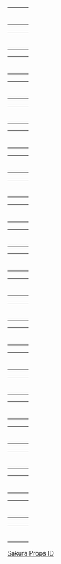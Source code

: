 <table>
  <tbody><tr>
    <td><div class="separator" style="clear: both;"><a href="https://www.vededo.com/embed/relic-runway.html" style="display: block; padding: 1em 0px; text-align: center;"><img alt="" border="0" data-original-height="200" data-original-width="200" src="https://blogger.googleusercontent.com/img/b/R29vZ2xl/AVvXsEiRmHwLtSHt-UpgfxfPcfEGIYSnd6HN7JHEkphQtNeXtClKiza5C4a-RCG2eU-ZHryEZ9HEq7p1BuOJ93mBit_XacOU3AuauG1p3bidP09sv2pD03wYLf16nJAq0j58QEp9csbnsaOBxBozWe4-VyAdrBgnFgIPz5lLn1lf3UocDeAd0XQq9GIJUJXadQ/s1600/62.png" /></a></div></td>
    <td><div class="separator" style="clear: both;"><a href="https://www.vededo.com/embed/fruit-slasher.htm" style="display: block; padding: 1em 0px; text-align: center;"><img alt="" border="0" data-original-height="200" data-original-width="200" src="https://blogger.googleusercontent.com/img/b/R29vZ2xl/AVvXsEgRc5Wfa8LlIcEjLPaIsdjoumZsmSLcfQmvcV78cL04eZr0Vx3nBT98ca5i00tVd0rxYICvEkLJHS0gAQ5v_B4TyYa3_-yrUsAF_fHxXS-59I2wJDh1x_A2-fg1A7AZjzqNvbHzByEqCbgd1xtKmGMigOEZQny0IcJWdKdCWgtmZQxXZeNJ5S2gbmNcQA/s1600/61.png" /></a></div></td>
    <td><div class="separator" style="clear: both;"><a href="https://www.vededo.com/embed/top-shootout-the-pirate-ship.html" style="display: block; padding: 1em 0px; text-align: center;"><img alt="" border="0" data-original-height="200" data-original-width="200" src="https://blogger.googleusercontent.com/img/b/R29vZ2xl/AVvXsEhdOcmeBSkXc5xxacCfGRSyBvAdMSRme6H08Tn62iOlJK6K9ClKVynz2XtmgVgBeJJU57PScNUFNVmtvZ3bi2DUJLqY3pr_zPuCub4_GooY8JGMITj2axt1bkU8azS7qdiLi3eABcasLcUbPxuKI795htrNtllpL8GLBJ0fRzfb2jqdxlgiEJibLHoGhg/s1600/63.png" /></a></div></td>
    </tr>
  </tbody></table>
<table>
  <tbody><tr>
    <td><div class="separator" style="clear: both;"><a href="https://www.vededo.com/embed/yummy-taco-1915792.html" style="display: block; padding: 1em 0px; text-align: center;"><img alt="" border="0" data-original-height="200" data-original-width="200" src="https://blogger.googleusercontent.com/img/b/R29vZ2xl/AVvXsEj-d6UzoxV32cc2NuVCtYgvg1NZciO28C9jqxYKMjSu1EQe46x_dA9cyvYR0fwPpEGyTznlgTskprRkPU-hSFVCExPqIy2uk65oCcz3ew_qbthLuESbYPTPcCGZAtZDfR927KsBmY3rntyK8yJmbN1qVCgAlGozUYGsgtLcvGgdulHpS8jfgTASp9VZYw/s1600/69.png" /></a></div></td>
    <td><div class="separator" style="clear: both;"><a href="https://www.vededo.com/embed/pizza-realife-cooking.html" style="display: block; padding: 1em 0px; text-align: center;"><img alt="" border="0" data-original-height="200" data-original-width="200" src="https://blogger.googleusercontent.com/img/b/R29vZ2xl/AVvXsEibRKVCL8cq1jWjH6JrY03HzhjZ0E9N5JMnhhopa8hODnC4i5e_8dP9S2IRgBFD739SpHjElxGFJ-Dbr1P0itsOR8Kx11F1d00Mqs1FavjyFQKyyk67ovDnzT5e64NJlCena0hw2e7wJWqzqJTrlM1uUzJSeFGgOLsaHOFozc-hUI8SmgxT7licLSA6mw/s1600/59.png" /></a></div></td>
    <td><div class="separator" style="clear: both;"><a href="https://www.vededo.com/embed/princess-first-college-party.html" style="display: block; padding: 1em 0px; text-align: center;"><img alt="" border="0" data-original-height="200" data-original-width="200" src="https://blogger.googleusercontent.com/img/b/R29vZ2xl/AVvXsEhmmvBl2Z9cLKmVBaaGdQHylughhoSaCAFqpP4l61Y4aH1hwz1PBLjicMZAQrAP62upP0salq59IuGlnq1GbRTKQYNikuDseEoy55UZqHSx0nZ-JjRVPut0XI34Tb1DaWLGwnNkGXEE_4RyaOtLCTys57iShG0CHPn-UKOdS_xJKlkANMbnIJ2iwIzfbQ/s1600/60.png" /></a></div></td>
    </tr>
  </tbody></table>
<table>
  <tbody><tr>
    <td><div class="separator" style="clear: both;"><a href="https://www.vededo.com/embed/yeti-sensation-1368247.html" style="display: block; padding: 1em 0px; text-align: center;"><img alt="" border="0" data-original-height="200" data-original-width="200" src="https://blogger.googleusercontent.com/img/b/R29vZ2xl/AVvXsEh5oyt9Sp4kRLIzdj8F5xq-RvLEtPHQ3e4SGqD9cQ9s-j35miZksGcxK91bOEcqPeymEB5t3yJNk4A-wSdJErasc3tEBbGIRYXEH6-iSMjd-htFPP8Qs_jfnm2X35rSvgJFEN9e2Gr8CJWpE_qd34Miubo0GkEDjukLMdHGe77rji9tHjYoeRteVPZkaQ/s1600/58.png" /></a></div></td>
    <td><div class="separator" style="clear: both;"><a href="https://www.vededo.com/embed/om-nom-run.html" style="display: block; padding: 1em 0px; text-align: center;"><img alt="" border="0" data-original-height="200" data-original-width="200" src="https://blogger.googleusercontent.com/img/b/R29vZ2xl/AVvXsEjIAiZuQyFNGbQ_4yTCz4JPfMfB2hYcb7F-LL8CKL57qfcHSMfGQebauWENPjS0oH_EawdhM7RYsz504-1Hl8OyYKHTf9T_j_sxHEYMQGw1EqrrE9ynU7huJE5CN9IQWR9dbzO4sutYsXfiwhY9nv0WlRK_ZllQtEmBzclzyGAYaXGHEthkeVkOhnJUWw/s1600/68%281%29.png" /></a></div></td>
    <td><div class="separator" style="clear: both;"><a href="https://www.vededo.com/embed/nugget-seeker-adventure.html" style="display: block; padding: 1em 0px; text-align: center;"><img alt="" border="0" data-original-height="200" data-original-width="200" src="https://blogger.googleusercontent.com/img/b/R29vZ2xl/AVvXsEjUwlnNd4M7QfUsmPq8NKDuajDXcKiq8hrLmCB_JG2WNZmEOBRzNgSx6c1-mazgjrlDi2gFCrJoGiadAtALOnxcsQFhRkm5u7o72vNtFXmntgyu8HrkmtzItwXkoV4r0TVVUmeFWc6hGtVU7yhupSdOHiTIIF-nO15R5wzxI1oJ5jG2obo8lL6bRTCo4A/s1600/57.png" /></a></div></td>
    </tr>
  </tbody></table>
<table>
  <tbody><tr>
    <td><div class="separator" style="clear: both;"><a href="https://www.vededo.com/embed/smiles.html" style="display: block; padding: 1em 0px; text-align: center;"><img alt="" border="0" data-original-height="200" data-original-width="200" src="https://blogger.googleusercontent.com/img/b/R29vZ2xl/AVvXsEgHSz2rasZWjdoMJaEN5yn21U1jlQRrIgpCnx3cPKt7EkXyd8z53F5k0aQzCtCXp6B63R3f0Fe245i5bus5SufN-d9rjYX6I9gMiLgk7XiqmF9TNzGHWIwSunIMlwKK7gJUY_N2h504oxTNBxTby9SZHwLTeq1UC44wR4PgJtB6fS9QWORwbGW4ut64VA/s1600/55.png" /></a></div></td>
    <td><div class="separator" style="clear: both;"><a href="https://www.vededo.com/embed/spooky-places.html" style="display: block; padding: 1em 0px; text-align: center;"><img alt="" border="0" data-original-height="200" data-original-width="200" src="https://blogger.googleusercontent.com/img/b/R29vZ2xl/AVvXsEgludKKSqBlqVApDJ1rxUU-lW0zT3Q5mmsgOwahzoey6AnJV2PF25TMV9qe-RPLrLorv1H2n4xat0_NT82dVR4re6Fnx1McsbZ0qkCAqNDCfNHpB6EhMb7EVeoGtU6lZSCd3LT0WMy1RRgHkO7f7iyxKJotINsmEkDOJDk1KvdlmJ9RgrvLcAHGUy9E8A/s1600/56.png" /></a></div></td>
    <td><div class="separator" style="clear: both;"><a href="https://www.vededo.com/embed/cyborg-slayer.html" style="display: block; padding: 1em 0px; text-align: center;"><img alt="" border="0" data-original-height="200" data-original-width="200" src="https://blogger.googleusercontent.com/img/b/R29vZ2xl/AVvXsEj3iSfjXzNkImZt4In6R0shVk5nJqrXrYQqgdt7fdzJdiDe3IZVxURDLYtp9SM2XETgZTZueH_3IITdPbSyqw52E707A0aB7g-pZLp5rWDfhb9q9z2CwPcvECuMfhWntHu0xTtjFq8VisyfjMExzG1jBk_V69VC3x8vg7ZGHOv12Kz8sca5VCI8kcfkCQ/s1600/54.png" /></a></div></td>
    </tr>
  </tbody></table>
<table>
  <tbody><tr>
    <td><div class="separator" style="clear: both;"><a href="https://www.vededo.com/embed/school-boy-warrior.html" style="display: block; padding: 1em 0px; text-align: center;"><img alt="" border="0" data-original-height="200" data-original-width="200" src="https://blogger.googleusercontent.com/img/b/R29vZ2xl/AVvXsEgtVx62t-xzwKGoZyooJBKJe_YjtzDJD2Qe4k4ctQq9CdrY-7N86bZScGaNpBewKj_SffArej3h8lHxl_UeulhCJc-8BBzwt_yTLkS9jL1-SCiWscTifA6uASWi4s3KVwEdt6suCE_72Solzf3c4wDWFoIXh8LqwG9-oMHESaeIHlpWlE1tx_vEd3kO-g/s1600/53.png" /></a></div></td>
    <td><div class="separator" style="clear: both;"><a href="https://www.vededo.com/embed/jumper-frog.html" style="display: block; padding: 1em 0px; text-align: center;"><img alt="" border="0" data-original-height="200" data-original-width="200" src="https://1.bp.blogspot.com/-TukvM2tMJ-k/Y2hS0P5X7ZI/AAAAAAAAAUA/Kj_m2WwcsHQsxF-Hz3nqMOiPKUs40ZJBQCNcBGAsYHQ/s0/50.png" /></a></div></td>
    <td><div class="separator" style="clear: both;"><a href="https://www.vededo.com/embed/ufo-run.html" style="display: block; padding: 1em 0px; text-align: center;"><img alt="" border="0" data-original-height="200" data-original-width="200" src="https://blogger.googleusercontent.com/img/b/R29vZ2xl/AVvXsEhJh3I_ITXViBvt-0vujOI33xs-Egnw6XJhSsLzJCjMkHQKgxXyqK8ceVV_PnYUGB5wlD-brLHkpam_CGJ-t3p_OGB_R_hO5QY1_cbeWU-MoY9Ki5efABx-X4aiOrUJpytFMYqrPuQB4pGzFmHGI0Hp8YF6EYc_IkAx7dm0uWFCoZZ0eoqjxo8n1IKSaA/s1600/52.png" /></a></div></td>
    </tr>
  </tbody></table>
<table>
  <tbody><tr>
    <td><div class="separator" style="clear: both;"><a href="https://www.vededo.com/embed/slice-rush.html" style="display: block; padding: 1em 0px; text-align: center;"><img alt="" border="0" data-original-height="200" data-original-width="200" src="https://blogger.googleusercontent.com/img/b/R29vZ2xl/AVvXsEjLwFR01JaPIljYr2N1MdVUOO64dixNE7z-GNWJU7bLuoHlDWi-o5WYxdwYAmRd89p7__8W930Zn4uR56Ofdp6kxx8ejf7phtWmhrMHBIwgK6sLB7p6kdSG-SM1Ljp-9G35pKCWsryGYe5ZBE7Lvn9oxCN9CC7oNuySmhI4WkpZhavrmgiTpDaXZNfl4g/s1600/49.png" /></a></div></td>
    <td><div class="separator" style="clear: both;"><a href="https://www.vededo.com/embed/princess-goldblade-and-the-dangerous-waters.html" style="display: block; padding: 1em 0px; text-align: center;"><img alt="" border="0" data-original-height="200" data-original-width="200" src="https://blogger.googleusercontent.com/img/b/R29vZ2xl/AVvXsEjJotu5GhSUaEC1IS9dYsBMOPU4F_3ErQ_5YpCsC6e6tr0175dX_x3dCtAh4uJEZDvsTrD4pwEy_KMkNhrR4sEhvxH04rVy1uWkJS21XrGuaSBn1Pv8b-M34TMF6PzXvLgQtVWpRMX0KwXLLfgpt7l3vpLNvzt_6lawL1ZSVwYAeLJttBcvu3tj9xB2pg/s1600/51.png" /></a></div></td>
    <td><div class="separator" style="clear: both;"><a href="https://www.vededo.com/embed/jump-up.html" style="display: block; padding: 1em 0px; text-align: center;"><img alt="" border="0" data-original-height="200" data-original-width="200" src="https://blogger.googleusercontent.com/img/b/R29vZ2xl/AVvXsEgMxxgfEqBHe3YPF4OTq02NhAKR80J2Y8RLKrU50UipVypkvM5GBDZX8bfl8WxZ2RO7AT-AUld9_FO2ZB6KK4uN4idu3SsXC05vwqRmg7pm8Awf6aKacNv1tWS3J8se_h7oSF0wAuLDqMDjz2ntL4_pdSaBl39MRMVyKLmib9IUgYsb2irzTAryJWXXYg/s1600/48.png" /></a></div></td>
    </tr>
  </tbody></table>
<table>
  <tbody><tr>
    <td><div class="separator" style="clear: both;"><a href="https://www.vededo.com/embed/tiles-hop-online.html" style="display: block; padding: 1em 0px; text-align: center;"><img alt="" border="0" data-original-height="200" data-original-width="200" src="https://blogger.googleusercontent.com/img/b/R29vZ2xl/AVvXsEjMVXakww9RzsopMC3uzk6JsFiQxiPAXZp5B3918--TAKmNmerJSjG8sCVfZ6s5tpKDam-Zx-mI8xtVbrpGCG2uhDan18KrulgeChTtRuzzfFuT31g-wotZtR1zHInTAIGpVpygM2ZAtzcjqPRlizLaqyru9Dae8oqC5l_ONjsIR3-6cyih8s9cZxoIMg/s1600/46.png" /></a></div></td>
    <td><div class="separator" style="clear: both;"><a href="https://www.vededo.com/embed/agent-p-rebel-spy.html" style="display: block; padding: 1em 0px; text-align: center;"><img alt="" border="0" data-original-height="200" data-original-width="200" src="https://blogger.googleusercontent.com/img/b/R29vZ2xl/AVvXsEgbtx5t80UAFVIB5BTz70ZzlJ12mGf_jFtceHs4qekCuJxx7a06q-xzfuIHsOFOpu1ApOzyubU2YfNKHwoWzeHRRSreo1k8R-Zk-dSTirHq-OFk3OmwY4xb1xmjz2jmnI2_4zYIU4bxyiVAQLjdMDC7tvn6FleD1Pj7gOWXKBZExRp0KwsX3fCN1qWbww/s1600/45.png" /></a></div></td>
    <td><div class="separator" style="clear: both;"><a href="https://www.vededo.com/embed/impostor.html" style="display: block; padding: 1em 0px; text-align: center;"><img alt="" border="0" data-original-height="200" data-original-width="200" src="https://blogger.googleusercontent.com/img/b/R29vZ2xl/AVvXsEg6WyR6WgcfxEEtxxthIhxnZWZreTamqnvguvzTDD5mFkwDmXvgHtPoWxb2r9e4ecE1krdzrjsXwFUu_kYi83aPy95-7Gr9YeRROiq2iFh6CsR0j6s6YmNOIsIEPrt8rUHLQOSUHefKFZDp7SyzoJbhD-G4kDEFzw4XUaYOOzAjYnaOyupvKByX6CzAmQ/s1600/47.png" /></a></div></td>
    </tr>
  </tbody></table>
<table>
  <tbody><tr>
    <td><div class="separator" style="clear: both;"><a href="https://www.vededo.com/embed/fireboy-and-watergirl-forest-temple.html" style="display: block; padding: 1em 0px; text-align: center;"><img alt="" border="0" data-original-height="200" data-original-width="200" src="https://blogger.googleusercontent.com/img/b/R29vZ2xl/AVvXsEh1T764Esgb_6qQJ8rGygeDeHXe9xeN3eohJ6ZACQb4mjuKPoHnyQ3uxN_7OVZ2RRbPjHXbBN4g4ITuEdMGURfUrr1tZ62Xg9NKO05FwlHBlW2ovQTpAV7eoc0XgTzO1Xi8BymsVyV6RXAC77ZUNYq-g2GpODWq3wRwwoC4BtOBHL41BY1VdjSiyoVvkw/s1600/44.png" /></a></div></td>
    <td><div class="separator" style="clear: both;"><a href="https://www.vededo.com/embed/fireboy-and-watergirl-2-light-temple.html" style="display: block; padding: 1em 0px; text-align: center;"><img alt="" border="0" data-original-height="200" data-original-width="200" src="https://blogger.googleusercontent.com/img/b/R29vZ2xl/AVvXsEgkah40vrnylbccLWjjd5OLMYUBuJ1MGDOdEaPUzDuN00VBANAXRCtfZ31Mp74pQzjbcn5V4hPQUYng_zgYspUD7sX9PKQ3ZLG2EWik7NbnPPF4_QeMYFG8xc0uPd4h5OmqcHuTwp8vQyujMepiUr7YRzSQYknQA_RLVrhbwZQlVUpyqgZuBIdNXOfmgA/s1600/43.png" /></a></div></td>
    <td><div class="separator" style="clear: both;"><a href="https://www.vededo.com/embed/fireboy-and-watergirl-3-ice-temple.html" style="display: block; padding: 1em 0px; text-align: center;"><img alt="" border="0" data-original-height="200" data-original-width="200" src="https://blogger.googleusercontent.com/img/b/R29vZ2xl/AVvXsEhKv9cqBK9THF2sDT-SVbn62kmhKQthlE96BqvWGSjrG_lT_erY0DHHCaZWVNjcBtzojLKqM7LqjkPr9dcQ1apcQ-L8nuoLCpYzJ25I35pOsnWr8H7QhKHrNctUhqL3NiyfTCdd4snLgo2yTDLOYqyGOwBybaKxVYSDc2TwkAeTqknRZQB34pDiXEpiNA/s1600/42.png" /></a></div></td>
    </tr>
  </tbody></table>
<table>
  <tbody><tr>
    <td><div class="separator" style="clear: both;"><a href="https://www.vededo.com/embed/fireboy-and-watergirl-4-crystal-temple.html" style="display: block; padding: 1em 0px; text-align: center;"><img alt="" border="0" data-original-height="200" data-original-width="200" src="https://blogger.googleusercontent.com/img/b/R29vZ2xl/AVvXsEiXuM_TyAZ_YFFUMCR3zGmuYeo5twM2XwSfpfn8Rf5bHrNDBj_5cIUCxDRQVGR1tbLISaKG40lvpH_3aHOQc_SO8id2AbEocgPIl0IRKLZUgnQtUeTjpMect_dsZlPTL9fYn3Hx6RasTiHdu5xc5ajUx4UC25MjAZuWW5MbJnwfW3F8Q1q5Ekmi-SY4lQ/s1600/40.png" /></a></div></td>
    <td><div class="separator" style="clear: both;"><a href="https://www.vededo.com/embed/fireboy-and-watergirl-5-elements.html" style="display: block; padding: 1em 0px; text-align: center;"><img alt="" border="0" data-original-height="200" data-original-width="200" src="https://blogger.googleusercontent.com/img/b/R29vZ2xl/AVvXsEgomvHBSROZBb8SoDqfHtBojPnmzQOCsBG3yEKtI_cVQv8L02xcaI5s7nqKmgZkKgGiJQ4Dot_u8MnOu11XmMzvk7FCMhKQdJiZGayEKmfG85dTHS-ITO9LKR-5wME2yW7DkTj-c0Q2ErQ2WOVAvqYBU7ifa25F8XOKUqdpWDIio0UcNNJWkJ2h3DoWpQ/s1600/39.png" /></a></div></td>
    <td><div class="separator" style="clear: both;"><a href="https://www.vededo.com/embed/fireboy-and-watergirl-6-fairy-temple.html" style="display: block; padding: 1em 0px; text-align: center;"><img alt="" border="0" data-original-height="200" data-original-width="200" src="https://blogger.googleusercontent.com/img/b/R29vZ2xl/AVvXsEiWUIrQhJqSwxg26f8_boGop6WzVq1OWWA1TqiIXlz4Nsqf81-xxdsQ83MRjgoWPcHVdfBIcFdPQBOnwOdPzrXOZpNMFpTYVEsHyNrYNZNCLkyTD2Fl5sf0Yuh6OqMHgOu1Lt7dk6-sYgb9DjjW8VdyIqsE8DuRjWAn0HWbmRgUUywmYaxZXzO5b-u6LQ/s1600/38.png" /></a></div></td>
    </tr>
  </tbody></table>
<table>
  <tbody><tr>
    <td><div class="separator" style="clear: both;"><a href="https://www.vededo.com/embed/doctor-teeth-2.html" style="display: block; padding: 1em 0px; text-align: center;"><img alt="" border="0" data-original-height="200" data-original-width="200" src="https://blogger.googleusercontent.com/img/b/R29vZ2xl/AVvXsEhjkaPFhFiQInwcVuXXyyf8GJCzOtTjz6vq8DazXipwTPq-Gm69gwFkAmUkYegQf7ZvBibmDrHxxUKgVof2jTz35a75Na27WBdF3P5rIa4N358pRMSIDuzrvxXoaWFQ2lpRg-GMs4j5Y8PLNVNoNJriyCqm1pwBpPN4QDgYQcbDuC7rp4P1dptyQehI2w/s1600/37.png" /></a></div></td>
    <td><div class="separator" style="clear: both;"><a href="https://www.vededo.com/embed/coachella-hairstyles.html" style="display: block; padding: 1em 0px; text-align: center;"><img alt="" border="0" data-original-height="200" data-original-width="200" src="https://blogger.googleusercontent.com/img/b/R29vZ2xl/AVvXsEjnL5dOk9VTnHjuL8O3jq1y2IsU4ckxZvz9czCLBf_lCZyj7DLhthLdQ9cS46ALA0tgQFMZx7KbBStJFpr-x2rhUSaQyB7nIj9ZA2Ul8HUcNlgF2gPS4ZA0uKFA6tScybXrSJUy-da9RUEng2hSfUsK5kDY_xTOmThvzMmBozprnwQ9eWY7TIy9F7_t8A/s1600/27.png" /></a></div></td>
    <td><div class="separator" style="clear: both;"><a href="https://www.vededo.com/embed/queen-of-glitter-prom-ball.html" style="display: block; padding: 1em 0px; text-align: center;"><img alt="" border="0" data-original-height="200" data-original-width="200" src="https://blogger.googleusercontent.com/img/b/R29vZ2xl/AVvXsEgOj_4dh0R85ZcuQpTUxh__f2_WIzEcY1B7iL3HijEIiZLFexi73eDSLmJxDs14g8nBvfg_qzbtzJgxvPE202i7gbKseduCuTpWEJkV5mWca29o-G5w_AiJf5FOrT5LSTYmuS0qmnH1K9568WnTaL3UamqS5DT92eReaFPpGiScDz8LRzroOU8NvtpgRQ/s1600/36.png" /></a></div></td>
    </tr>
  </tbody></table>
<table>
  <tbody><tr>
    <td><div class="separator" style="clear: both;"><a href="https://www.vededo.com/embed/knee-surgery-simulator.html" style="display: block; padding: 1em 0px; text-align: center;"><img alt="" border="0" data-original-height="200" data-original-width="200" src="https://blogger.googleusercontent.com/img/b/R29vZ2xl/AVvXsEhtw6akY0SApRx7AroXPrd9RM4SOmqxjjFqJCk3bEPs5A8v_7qlyiKGF37BJLekznxbo_-ihObB51_9-nY46KNO9c5nbGSnDLLlhwvsVFkHMrmVfrE6kdUogPU3_bxMG46Q0L2rpSIhT-h5vwCihLVQinEPPW1UOGkV1UtzbW9ZBG3E-ni3vUzidc3kyg/s1600/35.png" /></a></div></td>
    <td><div class="separator" style="clear: both;"><a href="https://www.vededo.com/embed/funny-nail-doctor.html" style="display: block; padding: 1em 0px; text-align: center;"><img alt="" border="0" data-original-height="200" data-original-width="200" src="https://blogger.googleusercontent.com/img/b/R29vZ2xl/AVvXsEiTQRBI4wO_7B8DnGWE369tZCvTLdRu7PZsv_5myd6ufh9achebDDnvz22L36Zm6wjo8meZVjNuSavUVdcSrGFyq_chNMUhTYjXkNx1vlutwUlp4C8dOmbGtsdYu5HAZCBYhEWV5K-TT7Bt__mkZWAIa1jqZeZo2v1lGtuZkMcmTwUkxtaEzYeP9H-Kmw/s1600/34.png" /></a></div></td>
    <td><div class="separator" style="clear: both;"><a href="https://www.vededo.com/embed/choir.html" style="display: block; padding: 1em 0px; text-align: center;"><img alt="" border="0" data-original-height="200" data-original-width="200" src="https://blogger.googleusercontent.com/img/b/R29vZ2xl/AVvXsEiXktKHXha6Pfc5TBc5Q30sPlugSANvsgzvczzlyL_L8743IYhjF9eAxLCcMqrKBGtMhBSG6lshC5VEeYnj-m7DgH7DvH9sTxHGMWc9yXpxssIjDp1-XPxglopMEtilGduG1VWEhGDVwfSVkk2Qs6kpCr6RpaXs66xFw94CXCOPmCJ9ZoCQHmqBGvD-vA/s1600/33.png" /></a></div></td>
    </tr>
  </tbody></table>
<table>
  <tbody><tr>
    <td><div class="separator" style="clear: both;"><a href="https://www.vededo.com/embed/cut-the-rope-time-travel.html" style="display: block; padding: 1em 0px; text-align: center;"><img alt="" border="0" data-original-height="200" data-original-width="200" src="https://blogger.googleusercontent.com/img/b/R29vZ2xl/AVvXsEjMbWoZctQm8ExqPX9vUSC1uyucshMl0y8F_5hn39tzGWcKk2wyBDJ_m7m38r8t4ZJPI7d1g-R4yr-rRYGDNxVKiDIbkk57cPm3fuZzOLuu-mItXtwUJmDRzMEe7EgbHb6eWvfTK4RVNF-Na3JqdPkneAH50oJqAzoHjTkNuQ6WTbriQi5ngx0UbnZU3g/s1600/32.png" /></a></div></td>
    <td><div class="separator" style="clear: both;"><a href="https://www.vededo.com/embed/ninja-clash-heroes.html" style="display: block; padding: 1em 0px; text-align: center;"><img alt="" border="0" data-original-height="200" data-original-width="200" src="https://blogger.googleusercontent.com/img/b/R29vZ2xl/AVvXsEiuezV9b2Z5ML2YLXaY4tTY95_B_zFV_Wi_B-4N0uZDM9wW1T-lv5OVdoxzkakC25qAipmr3WeI7Ygbgou690Z1WlmhaaYpws6Ut0DAomCxsLFrzf-DkBAoUr5luhdzJt_yBPyLLOrjx-TM9GC0FyY7ocOHJk5l6FadNVbPAAI5WiRNgqevv9Dd57jB-w/s1600/31.png" /></a></div></td>
    <td><div class="separator" style="clear: both;"><a href="https://www.vededo.com/embed/dynamons-world.html" style="display: block; padding: 1em 0px; text-align: center;"><img alt="" border="0" data-original-height="200" data-original-width="200" src="https://blogger.googleusercontent.com/img/b/R29vZ2xl/AVvXsEh-KlUHVCyp5DykgGTjzlOXaN8uAkKLdrlhzdZOCHDEhMOIuH_lqeS9KFaS26ayQrpgFRcu83EPFqrIAcDP5xeoWlTUifdDunBwSX_p3TinQvlDuhGC3XLEfSHxQjo1P_GVW_uGffVfMTA1ENhfprMX2b1N6xLfNFGKijY19GG7PCW_Cnco20ASynZyjw/s1600/30.png" /></a></div></td>
    </tr>
  </tbody></table>
<table>
  <tbody><tr>
    <td><div class="separator" style="clear: both;"><a href="https://www.vededo.com/embed/money-movers-1.html" style="display: block; padding: 1em 0px; text-align: center;"><img alt="" border="0" data-original-height="200" data-original-width="200" src="https://blogger.googleusercontent.com/img/b/R29vZ2xl/AVvXsEij9osPSp9zHR8q05q7AiiAYI3S8WuN8JebCaRllO7ddLohR5KC4S77B_DLC2yRor8hrIXUaXDv2X01ReU9h78pM98HDRjOsrkvjHaU0xBycS0vGvEugMfcgOkWrnSjr3tH3gQkO60OwA5jApRBwZizyqMLWSI39CJpOQAUetVz3HYGeh6eNxH6bgFvLw/s1600/28.png" /></a></div></td>
    <td><div class="separator" style="clear: both;"><a href="https://www.vededo.com/embed/soldiers-combat.html" style="display: block; padding: 1em 0px; text-align: center;"><img alt="" border="0" data-original-height="200" data-original-width="200" src="https://blogger.googleusercontent.com/img/b/R29vZ2xl/AVvXsEj0pjg2j6iUc_p5KpnHYegiEFzxay7Zv93kk1WhHQgNDAhYwpZwShE6w4lJa7tmHxcfUEXSENKB7ropJzoPC5TU61sdo1lgkdGo6JVMMBgAl2M4p4098nbbz5u4YSI9DaUU_TYfFEG5CPFZQjLZlAqkex3QYnVcqa4-T8A4NoAwMlNgqTmi-cQCdS9OYw/s1600/29.png" /></a></div></td>
    <td><div class="separator" style="clear: both;"><a href="https://www.vededo.com/embed/the-office-guy-1953205.html" style="display: block; padding: 1em 0px; text-align: center;"><img alt="" border="0" data-original-height="200" data-original-width="200" src="https://blogger.googleusercontent.com/img/b/R29vZ2xl/AVvXsEgrgNw4p2OsyUXNUtJZmhYcX-z1XJX_Wnt0G-golFSAzfD-ql-ZMsSUHMSUX2RZQmfD6Jg6VSZKoYjJYWAZrQwxdgQLzm1ZJMeLvOveKfnKmuEvFK22ry2NoakC9KlXPLmZUI1dDMp036iRatabYfxWg2lJTD__MHWM5TRYuwYlwsIbHI1_pV4ebeVW6A/s1600/26.png" /></a></div></td>
    </tr>
  </tbody></table>
<table>
  <tbody><tr>
    <td><div class="separator" style="clear: both;"><a href="https://www.vededo.com/embed/subway-clash-2.html" style="display: block; padding: 1em 0px; text-align: center;"><img alt="" border="0" data-original-height="200" data-original-width="200" src="https://blogger.googleusercontent.com/img/b/R29vZ2xl/AVvXsEgvbCMPLeFAqFX7UlIMDKVzo-bEUaZLif5OK3cXyQBA0wSxRZZQd7sjifv5vjtofcVsjNtRuDoAnJG72Pz01PA6LXzr3bmj2RTTzEvt0RPvqLsi-_3H86rbkGtCkLeu1PRyYkyA_8eWzXcYFK52uRP4rbxyi_UI-vViqSI0jwWCUH-PaqyTfqiTVwj1HA/s1600/25.png" /></a></div></td>
    <td><div class="separator" style="clear: both;"><a href="https://www.vededo.com/embed/zombies-cant-jump.html" style="display: block; padding: 1em 0px; text-align: center;"><img alt="" border="0" data-original-height="200" data-original-width="200" src="https://blogger.googleusercontent.com/img/b/R29vZ2xl/AVvXsEiRJi8XVGRNEsIjqy-QYTUeN8xrR7CSvR-QaXVNNt06Jt2BhtST5UzQRFcQOb97CEyz16WUb6V8UserGGfL8Ag04Nv8T7XedcDl4HpPtlwbECTExrOhizFXqSLpVrBh4x_eAGFl9kwe2I1KaH6taMQTSsqSgoV0pQnQJOBAtChswsj8wBP5Z82GsTPfQw/s1600/24.png" /></a></div></td>
    <td><div class="separator" style="clear: both;"><a href="https://www.vededo.com/embed/stickman-vs-zombies-2d.html" style="display: block; padding: 1em 0px; text-align: center;"><img alt="" border="0" data-original-height="200" data-original-width="200" src="https://blogger.googleusercontent.com/img/b/R29vZ2xl/AVvXsEgjgM1JSYmEyr-uenXYC5Ay3cMy-mdXFr6MHXmELcKF497CDw0tIX5p_TUw3xBMmx0J6m5f0U0BYmXupwkzn-ecAPwVqwgubk07Y9Y8Sxg6g0E0hU1FBBHpywI8bvKy-P0LnfcHOlDHbyV9FY6JKahrZXMc0Q3KLmQsvSeYAVSIkxpRcdDQsCken6xLEA/s1600/23.png" /></a></div></td>
    </tr>
  </tbody></table>
<table>
  <tbody><tr>
    <td><div class="separator" style="clear: both;"><a href="https://www.vededo.com/embed/top-war-battle.html" style="display: block; padding: 1em 0px; text-align: center;"><img alt="" border="0" data-original-height="200" data-original-width="200" src="https://blogger.googleusercontent.com/img/b/R29vZ2xl/AVvXsEj2NginiiwCGwe_nCSiEcFjWoNxLD0cErGk2mutsIuWQFiFQl3Sd9gp_pi2migtj1M4Lm1vy3nH9wQzqgztNlSmsHfltR-AzUu_Quj0YafDudprZxVTvarIIxsECjjcvdZiK_pYBG0bfxcRlGdJ307CEPAn_BGpIfes4wArUOhNZvHSr3g1tRDgot6oGg/s1600/21.png" /></a></div></td>
    <td><div class="separator" style="clear: both;"><a href="https://www.vededo.com/embed/battle-of-tanks.html" style="display: block; padding: 1em 0px; text-align: center;"><img alt="" border="0" data-original-height="200" data-original-width="200" src="https://blogger.googleusercontent.com/img/b/R29vZ2xl/AVvXsEgoIx-0M5WodpwTkwv9kt0rw7X540quWlG1z3TmPlp5ysgzHvdwo_unD14uG-10LgwAtbxeweAdz4ECRgfHo5hDzpXb9gPFS1_ruojUhhBmm3ZSW550NvUjl5IXv9_fzvhrVWnuDal1QBqQgwdCyRkWlXlO6U_f6lBiJmoNPMx34gg5MU7Nk4-szggKQQ/s1600/20.png" /></a></div></td>
    <td><div class="separator" style="clear: both;"><a href="https://www.vededo.com/embed/extreme-thumb-war.html" style="display: block; padding: 1em 0px; text-align: center;"><img alt="" border="0" data-original-height="200" data-original-width="200" src="https://blogger.googleusercontent.com/img/b/R29vZ2xl/AVvXsEgJBts68Xq9GviMMPGAdmF3zWaE_EkxK1OZRlGxOrMbpEjN_7ldkR7ZKGAA88H375op9zP-_w_DDdROAntbgSSQ82gm9jZb3NcebusTvM4AkJ9LtPzGMWKWHRUzzy5JyvRjL5xnaiNAvOhNmtCwN7WujwsBi7Ve5PsOe6RmWh8o-0n1aVQWLRXCBZV75Q/s1600/22.png" /></a></div></td>
    </tr>
  </tbody></table>
<table>
  <tbody><tr>
    <td><a href="https://www.vededo.com/embed/zombie-shooter.html"></a><div class="separator" style="clear: both;"><a href="https://www.vededo.com/embed/zombie-shooter.html"></a><a href="https://www.vededo.com/embed/zombie-shooter.html" style="display: block; padding: 1em 0px; text-align: center;" target=""><img alt="" border="0" data-original-height="200" data-original-width="200" src="https://blogger.googleusercontent.com/img/b/R29vZ2xl/AVvXsEj_HKGAs0-BvSufwpH2tAQfbNfE0QrYz8tyBjbaIosvn-U6DMDbBUXzP76u0wsGN9o0yw1xl7PFkJHJwGoeZ_UgSF0fAq3IVmoFbA654BPs6viUTacAVjnWqCYxMvpJHAKykpZpjL0tXr7t97iueEsIYu4TRlx0s54MUR3eBwJQewMOjrABv3VBCM9_nQ/s1600/17.png" /></a></div></td>
    <td><div class="separator" style="clear: both;"><a href="https://www.vededo.com/embed/great-air-battles.html" style="display: block; padding: 1em 0px; text-align: center;"><img alt="" border="0" data-original-height="200" data-original-width="200" src="https://blogger.googleusercontent.com/img/b/R29vZ2xl/AVvXsEiD7UAWRMe3ccQDYuqBs2B7PUvqWK5ldjgwSbkLrl3yOl6cBuoU2H8V2NUII_OVdGjstcGW4r7ljt4Tis-Tp8Nnph3J91Q5dP7q2h9uOanP7zKBVRVqs0mgtG6EfnjPhkd5A8EMrL6zLHMSCrRF5AnUgcpnx9hUE4kZd3LMc0VuQGZDz9xQsKx0Cl7zhQ/s1600/19.png" /></a></div></td>
    <td><a href="https://www.vededo.com/embed/spect.html"></a><div class="separator" style="clear: both;"><a href="https://www.vededo.com/embed/spect.html"></a><a href="https://www.vededo.com/embed/spect.html" style="display: block; padding: 1em 0px; text-align: center;"><img alt="" border="0" data-original-height="200" data-original-width="200" src="https://blogger.googleusercontent.com/img/b/R29vZ2xl/AVvXsEg8t7WCLxz1IAThkwzvXmr1849hxbj3IYPrEKxfpN4OChJ7XXOBBd0hEn_yTKpjkn-B1oo0KG_OMoYZcxrex-JQ_xbKYCFhVgqIXcSt3goPc9JcXWI_smD5Cd_n85bswaOCQCtC2ilLW4LnG3a33Vfi168P8gSg3SW2hyt4SsA3twZWHZPL4qA7V4Wcfg/s1600/18.png" /></a></div></td>
    </tr>
  </tbody></table>
<table>
  <tbody><tr>
    <td><a href="https://www.vededo.com/embed/stickman-defenders.html"></a><div class="separator" style="clear: both;"><a href="https://www.vededo.com/embed/stickman-defenders.html"></a><a href="https://www.vededo.com/embed/stickman-defenders.html" style="display: block; padding: 1em 0px; text-align: center;" target=""><img alt="" border="0" data-original-height="200" data-original-width="200" src="https://blogger.googleusercontent.com/img/b/R29vZ2xl/AVvXsEjtbreoeVhrKAKWyj-rVsIZXerZiUFGHJCBPw7VeDvGzlyYw-tu2h6yE0jlq-RhWI9DM-sny9zQ3yg_HZJtITtwaQYJUWYLiPePKl-Zzs_plWxkZL9mpRhpjrJSY36nP20kNUTf1jzKpIgfOrh7OzbJTmRSozKK9uPH2_0xJrAN2ULAaRDclmWUBPnVdQ/s1600/17.png" /></a></div></td>
    <td><a href="https://www.vededo.com/embed/elastic-man.html"></a><div class="separator" style="clear: both;"><a href="https://www.vededo.com/embed/elastic-man.html"></a><a href="https://www.vededo.com/embed/elastic-man.html" style="display: block; padding: 1em 0px; text-align: center;"><img alt="" border="0" data-original-height="200" data-original-width="200" src="https://blogger.googleusercontent.com/img/b/R29vZ2xl/AVvXsEjKHTwLWi6mpf-hP8eG3p5gu28ND0n1fuS_xAh0vFVC90ey_kDHpXRaPsWSXb_69wEh2DhsEtGjlmKYE-cq2iFnV8bjPlzihOlmbstBzmsv-GNcuH0mwtXL7-4GqEXAeSFYE-z6g6Oj0Z5UdBTFJlE5RlXGsus3o529r9fEVIAmpkmEAGuH4P9OrxSgow/s1600/16.png" /></a></div></td>
    <td><a href="https://www.vededo.com/embed/bazooka-and-monster-halloween.html"></a><div class="separator" style="clear: both;"><a href="https://www.vededo.com/embed/bazooka-and-monster-halloween.html"></a><a href="https://www.vededo.com/embed/bazooka-and-monster-halloween.html" style="display: block; padding: 1em 0px; text-align: center;"><img alt="" border="0" data-original-height="200" data-original-width="200" src="https://blogger.googleusercontent.com/img/b/R29vZ2xl/AVvXsEile3S3iwW2nCFdML0RYdrn0rd20NB5tyFOKh_GRPjSnNnuTUzO3M6xwBn1sJuAgm4ZvOJ_5PA8i9u-f-siRdhJxr4hfWji9opmGmqteqbChuz4I0j1ufiwZrV1RvcUtE6JJr5VD2EbTWEwFtwsux-JtHfq628NLuqV6tqaCQ1fCNLsXcbXV6U8t8JruA/s1600/15.png" /></a></div></td>
    </tr>
  </tbody></table>
<table>
  <tbody><tr>
    <td><div class="separator" style="clear: both;"><a href="https://www.vededo.com/embed/fishing-frenzy.html" style="display: block; padding: 1em 0px; text-align: center;"><img alt="" border="0" data-original-height="200" data-original-width="200" src="https://blogger.googleusercontent.com/img/b/R29vZ2xl/AVvXsEh1qh8J7Zp0x_3z81K5dkVkYr-M9DPDgmKocGuH-_8LbaDpNOucJC1oGxZiAUYliRtOVEob9UP6ygfbLISDNbDG5r9XqD5n8yIVD4lPYwFd53oy4cAHh1A5HJrIfp6v-bVuRI5Bek4jv9s8_gMruK9ZDJLn8_SnEbczkwhTBLRUGHEw0Zb5KmtTYsVX_g/s1600/12.png" /></a></div></td>
    <td><div class="separator" style="clear: both;"><a href="https://www.vededo.com/embed/dragnboom-online.html" style="display: block; padding: 1em 0px; text-align: center;"><img alt="" border="0" data-original-height="200" data-original-width="200" src="https://blogger.googleusercontent.com/img/b/R29vZ2xl/AVvXsEiOm0Q8xw32seIymm8Oo-AsNqG3kjYdYpo2Ik9LS1L2U93Zl7Bq6vta6t2h-qp86ccbeJZX-P7JzBPjR3eWnP3CAMmXgDTC-uag09y5HvOjk0MdttXiWb5GqIqzDkLLRNNwajuLM_H-NIylLpBAhhL2qQ0i43oqkLGEMyyLnfy8H_yJbVrhBbUwdNkVSA/s1600/13.png" /></a></div></td>
    <td><div class="separator" style="clear: both;"><a href="https://www.vededo.com/embed/ranger-vs-zombies.html" style="display: block; padding: 1em 0px; text-align: center;"><img alt="" border="0" data-original-height="200" data-original-width="200" src="https://blogger.googleusercontent.com/img/b/R29vZ2xl/AVvXsEh4Yr-ouWT0szZHhfTa5O1EmrtsI4FnvJWueAX9st9IvNq8_D4CGpdyJuI9f4WSHIrrUFyRoprFplusW8KwL2T5pwF1R3lnjjmM89K3ivsTNz7qREBX6kXBlMjSeW_gtCD52hRkABUwD2qKevQ8HYX6vlN4W28TYHBEPedkTfX4B3b1rMazn5G5uLDAtQ/s1600/14.png" /></a></div></td>
    </tr>
  </tbody></table>
<table>
<tbody><tr>
<td><div class="separator" style="clear: both;"><a href="https://www.vededo.com/embed/cricket-world-cup.html" style="display: block; padding: 1em 0px; text-align: center;"><img alt="" border="0" data-original-height="200" data-original-width="200" src="https://blogger.googleusercontent.com/img/b/R29vZ2xl/AVvXsEiIqB7U1XJWuFJQUa5CWNjHZyZj2_lMrFZ_fjvDKJay1Ga9xoWfuBItvBCyENw3ebu2tQGXKUWoUdgfpMDA6xxKPts4MiplUO3JetQwUpwN9xxks2OZ8ONLeK5PhPphJ1RfrAU-gF2zBLcJv07gR3gNAKKQ5ALVO1TUNjamm7tkTJ-APXw3kPKz_rjukg/s1600/1.png" /></a></div></td>
<td style="text-align: center;"><div class="separator" style="clear: both;"><a href="https://www.vededo.com/embed/worms-zone-a-slithery-snake.html" style="display: block; padding: 1em 0px; text-align: center;"><img alt="" border="0" data-original-height="200" data-original-width="200" src="https://blogger.googleusercontent.com/img/b/R29vZ2xl/AVvXsEipphTdqXnBT4OsYOBGjqt5xHJj0F4_ATxy8NLu52PwcR1NEhyekzSPrVzDKdgcIuNEa7dOFxJXomGANluU9oAE4yWhU3VxmCdWS8PC3rcCF05uxVNEw_WmJwUoNcAJ64_Di_gTsuZTzO6d3jsHxbPvZNKTfsLKIuJdwvmwqp4ToCaEZIYqArhw1-S9rQ/s1600/6%281%29.png" /></a></div></td>
<td style="text-align: right;"><div class="separator" style="clear: both;"><a href="https://www.vededo.com/embed/my-pet-clinic.html" style="display: block; padding: 1em 0px; text-align: center;"><img alt="" border="0" data-original-height="200" data-original-width="200" src="https://blogger.googleusercontent.com/img/b/R29vZ2xl/AVvXsEiXOAbG2qt5FzAvnIc3I7fQRaC-LiiFzTIK-58O7uC3v7FzHan9nedNTo0aBt341eD7C6g1ftlLKgXZhsIYpI4AqkdfAh0uKXh1uSjCerAoy0y5GF85sW3HFuKJqj8-vwUNQRP_olfrG8nBP8O2aGbnPh3hXZ0g1XkXSzQ14HXi9GV77FwZCVwt-C9RYw/s1600/12%281%29.png" /></a></div></td>
</tr>
</tbody></table>
<table>
<tbody><tr>
<td><div class="separator" style="clear: both;"><a href="https://www.vededo.com/embed/moto-xm-winter.html" style="display: block; padding: 1em 0px; text-align: center;"><img alt="" border="0" data-original-height="200" data-original-width="200" src="https://blogger.googleusercontent.com/img/b/R29vZ2xl/AVvXsEh-tq_UMklMtZUIWJA4yM-AP61NJFyeWwm1rCuiFBGe6pMkH1GxHj97RwmDAX6IDLNrD9rLKcbz14_wU35uGOUNnb_cm_NoWwiH593W03cLNro6C_hrDRqlSdm1Nl5JP3YpdoUTJcSedaKe4dplDrjQATzokdNiMOT0uMPULsdr3y0JaDJsjrm-1TZFfA/s1600/11.png" /></a></div></td>
<td style="text-align: center;"><div class="separator" style="clear: both;"><a href="https://www.vededo.com/embed/farm-and-harvest.html" style="display: block; padding: 1em 0px; text-align: center;"><img alt="" border="0" data-original-height="200" data-original-width="200" src="https://blogger.googleusercontent.com/img/b/R29vZ2xl/AVvXsEiRS8TforSg27yvjxxmUMPSKM4WkarwxxXXnis07V_tK24VfFl9itF-gK5n47wVrZXYiK0MYr4xn8A-hHioqYXPr9fmI57hU9zh6pyWlFpPXCTvOJ6u6sRVP4DGB7qnddQz5BeJHdt5BJuklF4eRzMfGC5gNiALgSHLzrNhUjvYtKPOK-VOdyL0z-Rpew/s1600/10.png" /></a></div></td>
<td style="text-align: right;"><div class="separator" style="clear: both;"><a href="https://www.vededo.com/embed/stickman-hook.html" style="display: block; padding: 1em 0px; text-align: center;"><img alt="" border="0" data-original-height="200" data-original-width="200" src="https://blogger.googleusercontent.com/img/b/R29vZ2xl/AVvXsEgBXd2BzmlM_5m8wO7mDkOrFIMBjjm_B531PeywxZpjY5CbneR288NyCQB4J8lARsnNFu1OOwRXjRVCobJd3nrDo4veymbj7j4QtwY96SK7Irvg9mFjcFalhUuKQJefgcDaG-1xFuje5hv8bMTWIX47zBe2pm6hM7Li2DIhY-wEHJDXtoTlbF-GgeZB-A/s1600/Desain%20tanpa%20judul.png" /></a></div></td>
</tr>
</tbody></table>
<table>
  <tbody><tr>
    <td><div class="separator" style="clear: both;"><a href="https://www.vededo.com/embed/snail-bob-8.html" style="display: block; padding: 1em 0px; text-align: center;"><img alt="" border="0" data-original-height="200" data-original-width="200" src="https://blogger.googleusercontent.com/img/b/R29vZ2xl/AVvXsEiFlsFo6EqsV1IiZh-64fb50F11wfq7irWCP1r63uMjQ5SYnNR-Lsm5q2X_T6pLNfKgdVNIa9oMeQzWCnUyH4cSnCnRZ_rImucAtMQil6oIdtwYmc9gz-D1v-BAu15p6m44Ao9kffxebGOdovg9iA-RPISjdkX9FBzzMEqe-pVp9Wfq2lp_e1p75TGeCA/s1600/3.png" /></a></div></td>
    <td style="text-align: center;"><div class="separator" style="clear: both;"><a href="https://www.vededo.com/embed/tomb-runner.html" style="display: block; padding: 1em 0px; text-align: center;"><img alt="" border="0" data-original-height="200" data-original-width="200" src="https://blogger.googleusercontent.com/img/b/R29vZ2xl/AVvXsEidfvo70U0kcTLkdUH5ubvitly9OVM5SMWNqd9iITxXNMgK3A2-huJBbxCZomrtvEeg_vIKqY8pVtZvvH2BheBtnWHg2ITaPw0r8cUkvcSg7c6M7rEX9eNXVRtNT1A6ccJ1UBp0wXDE6uzAxfdJgblN_WOQ6dMCpIA6RrV9JZyIqO_I7CEMsMhh3d3HTQ/s1600/4.png" /></a></div></td>
    <td style="text-align: right;"><div class="separator" style="clear: both;"><a href="https://www.vededo.com/embed/angela-all-season-fashion.html" style="display: block; padding: 1em 0px; text-align: center;"><img alt="" border="0" data-original-height="200" data-original-width="200" src="https://blogger.googleusercontent.com/img/b/R29vZ2xl/AVvXsEiAWJES3EDohqyw9eFSM23dY-toQY-Qu-0rR-LFPESfWwlBtB-THa1n5JV5SyQZ7B-1sc9hhFNRbpmiB5bfTl_6Ze35KD1JJY7Gyh23cOP2yu3O90vScoq98atUj0LV8pkDXpgLDFEtbY-NXQjtPO1yY5KOjTndvD_7yiNGlyXTPJ4esDmru1vk3bv3_A/s1600/5.png" /></a></div></td>
    </tr>
  </tbody></table>
<p></p>
<table>
<tbody><tr>
<td><div class="separator" style="clear: both;"><a href="https://www.vededo.com/embed/goldie-princess-skin-doctor.html" style="display: block; padding: 1em 0px; text-align: center;"><img alt="" border="0" data-original-height="200" data-original-width="200" src="https://blogger.googleusercontent.com/img/b/R29vZ2xl/AVvXsEg78GBODxU95HRcg1mLnhjfS5qnfg69ZP-C7o7ZgraTllmRX5wfGzGMIFnlpkLgOgWT-0bARHZEkKY2xxBYJ9yNN08evqijSE2h_PFAwEsSbz-VyNls0LsQa0kwDZ_oQ8tEyaJGIbKVtDrvsoV98PxK5I6oBMIDGB5gqpJpnC-hir2_SCbnCI911jUw1w/s1600/7.png" /></a></div></td>
<td><div class="separator" style="clear: both;"><a href="https://www.vededo.com/embed/fishdom.html" style="display: block; padding: 1em 0px; text-align: center;"><img alt="" border="0" data-original-height="200" data-original-width="200" src="https://blogger.googleusercontent.com/img/b/R29vZ2xl/AVvXsEgaMWzWtqUOHAaBdkbVKMZ0ftwLFVlHwQYVf9WdhLq69WxlkiPy1GaiHKIxrzGkHUgsEGLeayJyaEkPzyJC-a3YKBc3-8ZDFIo1CXKG66AU9rZ_uuQI6kOojySVQTuOKtpqLuatUagbPJKZNUC4HF2SrYl2eoOpBxApqJxJOxT-CSOEf-4kWefQOuULNw/s1600/8.png" /></a></div></td>
<td><div class="separator" style="clear: both;"><a href="https://www.vededo.com/embed/truck-factory-for-kids-1699020.html" style="display: block; padding: 1em 0px; text-align: center;"><img alt="" border="0" data-original-height="200" data-original-width="200" src="https://blogger.googleusercontent.com/img/b/R29vZ2xl/AVvXsEi8IxXEc7QCh1DWpgsHPpheXHupCv9dnVeZLEPI5ES-AqQqoUa4LZvbqW5uG0jaxUxwbALhBw6VftO80p1YUBTioY4YPaqZNoYmQ_rbjmAWatnkzaNIrz4dqb6C_-jpK1qlbfltS60hv-fBpDaAlYyl9AYMUvKbqAPuSiePooj339HbAcQVDrLg5XzSuw/s1600/9.png" /></a></div></td>
</tr>
</tbody></table>

<a href="https://play.google.com/store/apps/details?id=com.sakura.props.id.digitama" rel="dofollow">Sakura Props ID</a>

